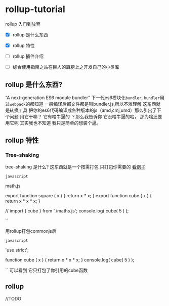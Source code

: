# rollup-tutorial

rollup 入门到放弃
- [x] rollup 是什么东西
- [x] rollup 特性
- [ ] rollup 插件介绍
- [ ] 综合使用指南之站在巨人的肩膀上之开发自己的小类库


## rollup 是什么东西?

“A next-generation ES6 module bundler” 下一代es6模块化<code>bundler</code>, <code>bundler</code>用过<code>webpack</code>的都知道 一般编译后都文件都是叫bundler.js,所以不难理解 这东西就是转换工具 把你的es6代码编译成各种版本的js（amd,cmj,umd）那么引出了下个问题
用它干嘛？ 它有啥牛逼的 ？那么我告诉你 它没啥牛逼的哈， 那为啥还要用它呢 其实我也不知道 我只是简单的想装个逼。

## rollup 特性

### Tree-shaking
   
  tree-shaking 是什么? 这东西就是一个按需打包 只打包你需要的  [看例子](http://rollupjs.org)
  
``javascript``

math.js

export function square ( x ) {
	return x * x;
}
export function cube ( x ) {
	return x * x * x;
}

// 
import { cube } from './maths.js';
console.log( cube( 5 ) ); 

``

用rollup打包commonjs后

``javascript``

'use strict';

function cube ( x ) {
	return x * x * x;
}
console.log( cube( 5 ) ); 

``
可以看到 它只打包了你引用的cube函数 

## rollup 
//TODO



  
